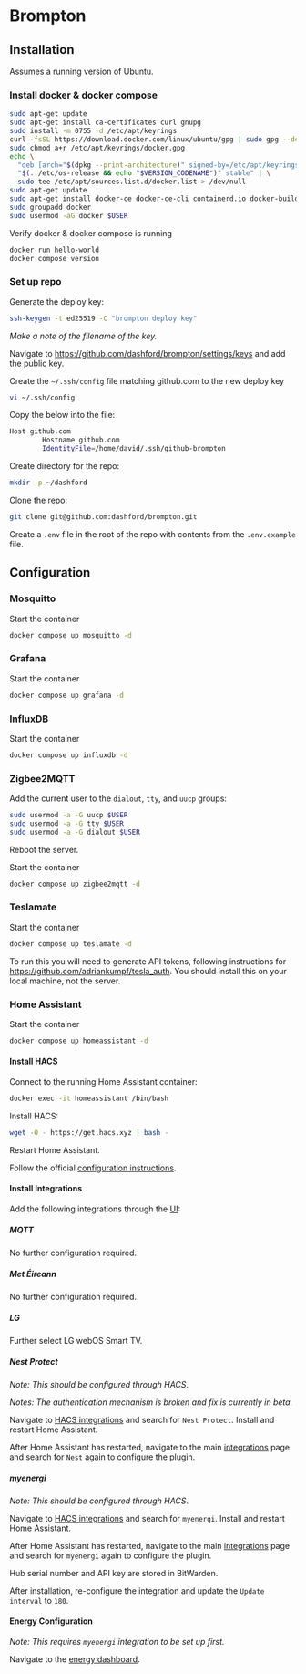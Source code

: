 # Brompton

## Installation

Assumes a running version of Ubuntu.

### Install docker & docker compose

```bash
sudo apt-get update
sudo apt-get install ca-certificates curl gnupg
sudo install -m 0755 -d /etc/apt/keyrings
curl -fsSL https://download.docker.com/linux/ubuntu/gpg | sudo gpg --dearmor -o /etc/apt/keyrings/docker.gpg
sudo chmod a+r /etc/apt/keyrings/docker.gpg
echo \
  "deb [arch="$(dpkg --print-architecture)" signed-by=/etc/apt/keyrings/docker.gpg] https://download.docker.com/linux/ubuntu \
  "$(. /etc/os-release && echo "$VERSION_CODENAME")" stable" | \
  sudo tee /etc/apt/sources.list.d/docker.list > /dev/null
sudo apt-get update
sudo apt-get install docker-ce docker-ce-cli containerd.io docker-buildx-plugin docker-compose-plugin
sudo groupadd docker
sudo usermod -aG docker $USER
```

Verify docker & docker compose is running

```bash
docker run hello-world
docker compose version
```

### Set up repo

Generate the deploy key:

```bash
ssh-keygen -t ed25519 -C "brompton deploy key"
```

_Make a note of the filename of the key._

Navigate to https://github.com/dashford/brompton/settings/keys and add the public key.

Create the `~/.ssh/config` file matching github.com to the new deploy key

```bash
vi ~/.ssh/config
```

Copy the below into the file:

```bash
Host github.com
        Hostname github.com
        IdentityFile=/home/david/.ssh/github-brompton
```

Create directory for the repo:

```bash
mkdir -p ~/dashford
```

Clone the repo:

```bash
git clone git@github.com:dashford/brompton.git
```

Create a `.env` file in the root of the repo with contents from the `.env.example` file.

## Configuration

### Mosquitto

Start the container

```bash
docker compose up mosquitto -d
```

### Grafana

Start the container

```bash
docker compose up grafana -d
```

### InfluxDB

Start the container

```bash
docker compose up influxdb -d
```

### Zigbee2MQTT

Add the current user to the `dialout`, `tty`, and `uucp` groups:

```bash
sudo usermod -a -G uucp $USER
sudo usermod -a -G tty $USER
sudo usermod -a -G dialout $USER
```

Reboot the server.

Start the container

```bash
docker compose up zigbee2mqtt -d
```

### Teslamate

Start the container

```bash
docker compose up teslamate -d
```

To run this you will need to generate API tokens, following instructions for https://github.com/adriankumpf/tesla_auth.
You should install this on your local machine, not the server.

### Home Assistant

Start the container

```bash
docker compose up homeassistant -d
```

#### Install HACS

Connect to the running Home Assistant container:

```bash
docker exec -it homeassistant /bin/bash
```

Install HACS:

```bash
wget -O - https://get.hacs.xyz | bash -
```

Restart Home Assistant.

Follow the official [configuration instructions](https://hacs.xyz/docs/configuration/basic).

#### Install Integrations

Add the following integrations through the [UI](http://10.243.0.100:8123/config/integrations):

##### MQTT

No further configuration required.

##### Met Éireann

No further configuration required.

##### LG

Further select LG webOS Smart TV.

##### Nest Protect

_Note: This should be configured through HACS_.

_Notes: The authentication mechanism is broken and fix is currently in beta._

Navigate to [HACS integrations](http://10.243.0.100:8123/hacs/integrations) and search for `Nest Protect`. Install and
restart Home Assistant.

After Home Assistant has restarted, navigate to the main [integrations](http://10.243.0.100:8123/config/integrations)
page and search for `Nest` again to configure the plugin.

##### myenergi

_Note: This should be configured through HACS_.

Navigate to [HACS integrations](http://10.243.0.100:8123/hacs/integrations) and search for `myenergi`. Install and
restart Home Assistant.

After Home Assistant has restarted, navigate to the main [integrations](http://10.243.0.100:8123/config/integrations)
page and search for `myenergi` again to configure the plugin.

Hub serial number and API key are stored in BitWarden.

After installation, re-configure the integration and update the `Update interval` to `180`.

#### Energy Configuration

_Note: This requires `myenergi` integration to be set up first._

Navigate to the [energy dashboard](http://10.243.0.100:8123/energy).
